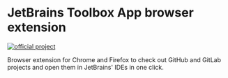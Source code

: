 # JetBrains Toolbox App browser extension

[![official project](http://jb.gg/badges/official.svg)](https://confluence.jetbrains.com/display/ALL/JetBrains+on+GitHub)

Browser extension for Chrome and Firefox to check out GitHub and GitLab projects and open them in JetBrains' IDEs in one click.

